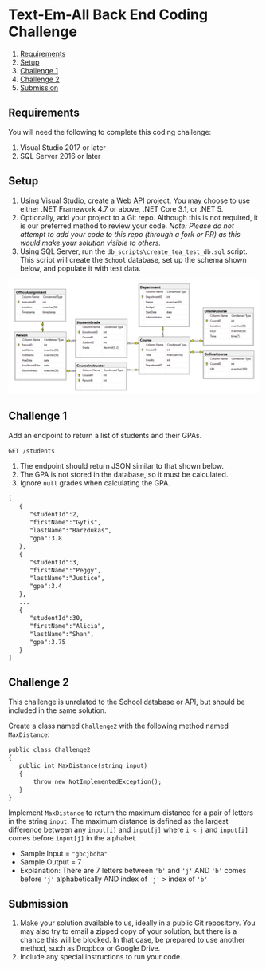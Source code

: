 # Text-Em-All Back End Coding Challenge


1. [Requirements](#requirements)
2. [Setup](#setup)
3. [Challenge 1](#challenge-1)
4. [Challenge 2](#challenge-2)
5. [Submission](#submission)

<a name="requirements"></a>
## Requirements

You will need the following to complete this coding challenge:

1. Visual Studio 2017 or later
2. SQL Server 2016 or later

<a name="setup"></a>
## Setup

1. Using Visual Studio, create a Web API project.  You may choose to use either
   .NET Framework 4.7 or above, .NET Core 3.1, or .NET 5.
2. Optionally, add your project to a Git repo.  Although this is not required,
   it is our preferred method to review your code.  *Note:  Please do not attempt to add your code to this repo (through a fork or PR) as this would make your solution visible to others.*
3. Using SQL Server, run the `db_scripts\create_tea_test_db.sql` script.  This script will create the `School` database, set up the schema shown below, and populate it with test data.

![school-db-schema](readme_assets/db_schema.png)

<a name="challenge-1"></a>
## Challenge 1

Add an endpoint to return a list of students and their GPAs.  

```
GET /students
```

1. The endpoint should return JSON similar to that shown below.
2. The GPA is not stored in the database, so it must be calculated.
3. Ignore `null` grades when calculating the GPA.

```
[
   {
      "studentId":2,
      "firstName":"Gytis",
      "lastName":"Barzdukas",
      "gpa":3.8
   },
   {
      "studentId":3,
      "firstName":"Peggy",
      "lastName":"Justice",
      "gpa":3.4
   },
   ...
   {
      "studentId":30,
      "firstName":"Alicia",
      "lastName":"Shan",
      "gpa":3.75
   }
]
```

<a name="challenge-2"></a>
## Challenge 2

This challenge is unrelated to the School database or API, but should be
included in the same solution.

Create a class named `Challenge2` with the following method named
`MaxDistance`:  

```
public class Challenge2
{
   public int MaxDistance(string input)
   {
       throw new NotImplementedException();
   }
}
```

Implement `MaxDistance` to return the maximum distance for a pair of letters in the string `input`.  The maximum distance is defined as the largest difference between any `input[i]` and `input[j]` where `i < j` and `input[i]` comes before `input[j]` in the alphabet. 

* Sample Input = `"gbcjbdha"`
* Sample Output = 7
* Explanation: There are 7 letters between `'b'` and `'j'` AND `'b'` comes before `'j'` alphabetically AND index of `'j'` > index of `'b'`

<a name="submission"></a>
## Submission

1. Make your solution available to us, ideally in a public Git repository.  You
   may also try to email a zipped copy of your solution, but there is a
   chance this will be blocked.  In that case, be prepared to use another
   method, such as Dropbox or Google Drive.
2. Include any special instructions to run your code.
